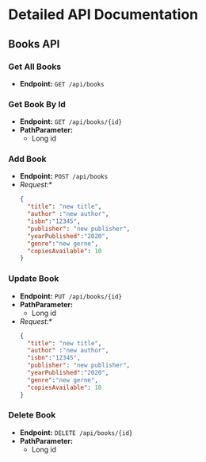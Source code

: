 
# Detailed API Documentation 

## Books API

### Get All Books
- **Endpoint:** `GET /api/books`

### Get Book By Id 
- **Endpoint:** `GET /api/books/{id}`
- **PathParameter:**
  - Long id

### Add Book
- **Endpoint:** `POST /api/books`
- *Request:**
  ```json
  {
    "title": "new title",
    "author" :"new author",
    "isbn":"12345",
    "publisher": "new publisher",
    "yearPublished":"2020",
    "genre":"new gerne",
    "copiesAvailable": 10
  }


### Update Book
- **Endpoint:** `PUT /api/books/{id}`
- **PathParameter:**
  - Long id
- *Request:**
  ```json
  {
    "title": "new title",
    "author" :"new author",
    "isbn":"12345",
    "publisher": "new publisher",
    "yearPublished":"2020",
    "genre":"new gerne",
    "copiesAvailable": 10
  }


### Delete Book
- **Endpoint:** `DELETE /api/books/{id}`
- **PathParameter:**
  - Long id





